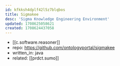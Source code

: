 ```yaml
---
id: kfkksh4dplf42l5z7blqbos
title: Sigmakee
desc: 'Sigma Knowledge Engineering Environment'
updated: 1708625058621
created: 1708624437058
---
```


- [[c.software.reasoner]]
- repo: https://github.com/ontologyportal/sigmakee
- written_in: java
- related: [[prdct.sumo]]